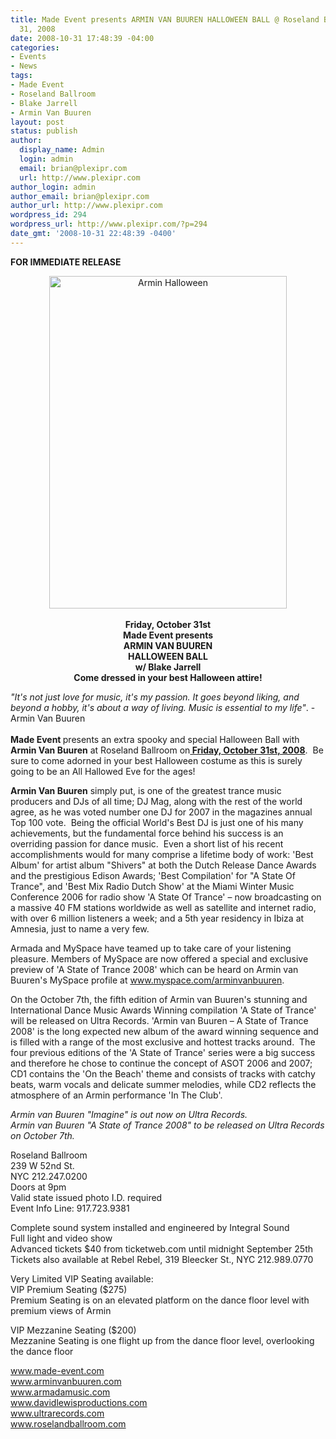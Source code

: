 ```yaml
---
title: Made Event presents ARMIN VAN BUUREN HALLOWEEN BALL @ Roseland Ballroom - October
  31, 2008
date: 2008-10-31 17:48:39 -04:00
categories:
- Events
- News
tags:
- Made Event
- Roseland Ballroom
- Blake Jarrell
- Armin Van Buuren
layout: post
status: publish
author:
  display_name: Admin
  login: admin
  email: brian@plexipr.com
  url: http://www.plexipr.com
author_login: admin
author_email: brian@plexipr.com
author_url: http://www.plexipr.com
wordpress_id: 294
wordpress_url: http://www.plexipr.com/?p=294
date_gmt: '2008-10-31 22:48:39 -0400'
---
```


<p style="text-align: left;"><strong>FOR IMMEDIATE RELEASE</strong></p>
<p style="text-align: left;">
<p style="text-align: center;"><a href="http://www.made-event.com"><img class="size-full wp-image-940 aligncenter" title="Armin Halloween" src="http://www.plexipr.com/wp-content/uploads/2008/10/made103108armin_front.jpg" alt="Armin Halloween" width="380" height="532" /></a><strong><br />
</strong></p>
<p style="text-align: center;"><strong>Friday, October 31st<br />
Made Event presents<br />
ARMIN VAN BUUREN<br />
HALLOWEEN BALL<br />
w/ Blake Jarrell<br />
Come dressed in your best Halloween attire!</strong></p>
<p style="text-align: left;"><em>"It's not just love for music, it's my passion. It goes beyond liking, and beyond a hobby, it's about a way of living. Music is essential to my life"</em>. - Armin Van Buuren<br />
<strong><br />
Made Event </strong>presents an extra spooky and special Halloween Ball with <strong>Armin Van Buuren</strong> at Roseland Ballroom on<span style="text-decoration: underline;"><strong> Friday, October 31st, 2008</strong></span>.  Be sure to come adorned in your best Halloween costume as this is surely going to be an All Hallowed Eve for the ages!</p>
<p><strong>Armin Van Buuren</strong> simply put, is one of the greatest trance music producers and DJs of all time; DJ Mag, along with the rest of the world agree, as he was voted number one DJ for 2007 in the magazines annual Top 100 vote.  Being the official World's Best DJ is just one of his many achievements, but the fundamental force behind his success is an overriding passion for dance music.  Even a short list of his recent accomplishments would for many comprise a lifetime body of work: 'Best Album' for artist album "Shivers" at both the Dutch Release Dance Awards and the prestigious Edison Awards; 'Best Compilation' for "A State Of Trance", and 'Best Mix Radio Dutch Show' at the Miami Winter Music Conference 2006 for radio show 'A State Of Trance' – now broadcasting on a massive 40 FM stations worldwide as well as satellite and internet radio, with over 6 million listeners a week; and a 5th year residency in Ibiza at Amnesia, just to name a very few.</p>
<p>Armada and MySpace have teamed up to take care of your listening pleasure. Members of MySpace are now offered a special and exclusive preview of 'A State of Trance 2008' which can be heard on Armin van Buuren's MySpace profile at <a href="http://">www.myspace.com/arminvanbuuren</a>.</p>
<p>On the October 7th, the fifth edition of Armin van Buuren's stunning and International Dance Music Awards Winning compilation 'A State of Trance' will be released on Ultra Records. 'Armin van Buuren – A State of Trance 2008' is the long expected new album of the award winning sequence and is filled with a range of the most exclusive and hottest tracks around.  The four previous editions of the 'A State of Trance' series were a big success and therefore he chose to continue the concept of ASOT 2006 and 2007; CD1 contains the 'On the Beach' theme and consists of tracks with catchy beats, warm vocals and delicate summer melodies, while CD2 reflects the atmosphere of an Armin performance 'In The Club'.</p>
<p><em>Armin van Buuren "Imagine" is out now on Ultra Records.<br />
Armin van Buuren "A State of Trance 2008" to be released on Ultra Records on October 7th.</em></p>
<p>Roseland Ballroom<br />
239 W 52nd St.<br />
NYC 212.247.0200<br />
Doors at 9pm<br />
Valid state issued photo I.D. required<br />
Event Info Line: 917.723.9381</p>
<p>Complete sound system installed and engineered by Integral Sound<br />
Full light and video show<br />
Advanced tickets $40 from ticketweb.com until midnight September 25th<br />
Tickets also available at Rebel Rebel, 319 Bleecker St., NYC 212.989.0770</p>
<p>Very Limited VIP Seating available:<br />
VIP Premium Seating ($275)<br />
Premium Seating is on an elevated platform on the dance floor level with premium views of Armin</p>
<p>VIP Mezzanine Seating ($200)<br />
Mezzanine Seating is one flight up from the dance floor level, overlooking the dance floor</p>
<p><a href="http://">www.made-event.com<br />
www.arminvanbuuren.com<br />
www.armadamusic.com<br />
www.davidlewisproductions.com<br />
www.ultrarecords.com<br />
www.roselandballroom.com</a></p>
